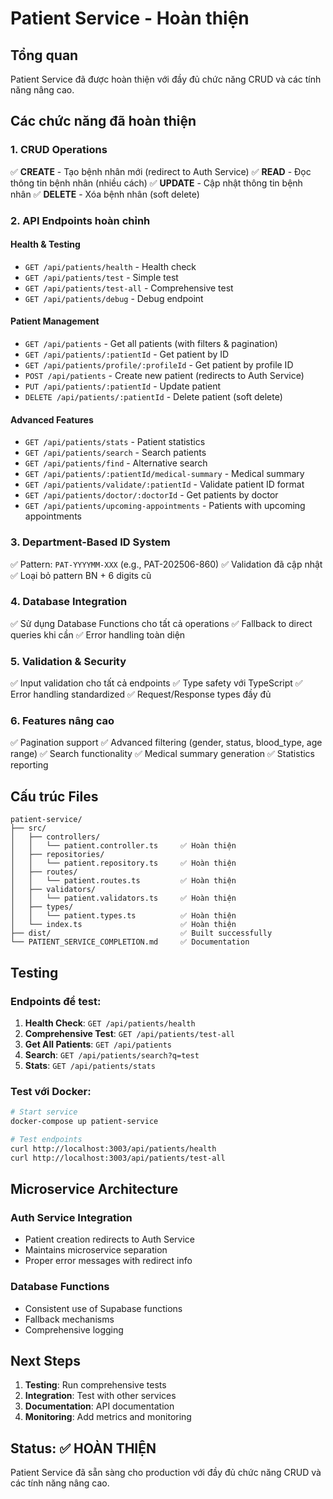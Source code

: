 # Patient Service - Hoàn thiện

## Tổng quan
Patient Service đã được hoàn thiện với đầy đủ chức năng CRUD và các tính năng nâng cao.

## Các chức năng đã hoàn thiện

### 1. CRUD Operations
✅ **CREATE** - Tạo bệnh nhân mới (redirect to Auth Service)
✅ **READ** - Đọc thông tin bệnh nhân (nhiều cách)
✅ **UPDATE** - Cập nhật thông tin bệnh nhân
✅ **DELETE** - Xóa bệnh nhân (soft delete)

### 2. API Endpoints hoàn chỉnh

#### Health & Testing
- `GET /api/patients/health` - Health check
- `GET /api/patients/test` - Simple test
- `GET /api/patients/test-all` - Comprehensive test
- `GET /api/patients/debug` - Debug endpoint

#### Patient Management
- `GET /api/patients` - Get all patients (with filters & pagination)
- `GET /api/patients/:patientId` - Get patient by ID
- `GET /api/patients/profile/:profileId` - Get patient by profile ID
- `POST /api/patients` - Create new patient (redirects to Auth Service)
- `PUT /api/patients/:patientId` - Update patient
- `DELETE /api/patients/:patientId` - Delete patient (soft delete)

#### Advanced Features
- `GET /api/patients/stats` - Patient statistics
- `GET /api/patients/search` - Search patients
- `GET /api/patients/find` - Alternative search
- `GET /api/patients/:patientId/medical-summary` - Medical summary
- `GET /api/patients/validate/:patientId` - Validate patient ID format
- `GET /api/patients/doctor/:doctorId` - Get patients by doctor
- `GET /api/patients/upcoming-appointments` - Patients with upcoming appointments

### 3. Department-Based ID System
✅ Pattern: `PAT-YYYYMM-XXX` (e.g., PAT-202506-860)
✅ Validation đã cập nhật
✅ Loại bỏ pattern BN + 6 digits cũ

### 4. Database Integration
✅ Sử dụng Database Functions cho tất cả operations
✅ Fallback to direct queries khi cần
✅ Error handling toàn diện

### 5. Validation & Security
✅ Input validation cho tất cả endpoints
✅ Type safety với TypeScript
✅ Error handling standardized
✅ Request/Response types đầy đủ

### 6. Features nâng cao
✅ Pagination support
✅ Advanced filtering (gender, status, blood_type, age range)
✅ Search functionality
✅ Medical summary generation
✅ Statistics reporting

## Cấu trúc Files

```
patient-service/
├── src/
│   ├── controllers/
│   │   └── patient.controller.ts     ✅ Hoàn thiện
│   ├── repositories/
│   │   └── patient.repository.ts     ✅ Hoàn thiện
│   ├── routes/
│   │   └── patient.routes.ts         ✅ Hoàn thiện
│   ├── validators/
│   │   └── patient.validators.ts     ✅ Hoàn thiện
│   ├── types/
│   │   └── patient.types.ts          ✅ Hoàn thiện
│   └── index.ts                      ✅ Hoàn thiện
├── dist/                             ✅ Built successfully
└── PATIENT_SERVICE_COMPLETION.md     ✅ Documentation
```

## Testing

### Endpoints để test:
1. **Health Check**: `GET /api/patients/health`
2. **Comprehensive Test**: `GET /api/patients/test-all`
3. **Get All Patients**: `GET /api/patients`
4. **Search**: `GET /api/patients/search?q=test`
5. **Stats**: `GET /api/patients/stats`

### Test với Docker:
```bash
# Start service
docker-compose up patient-service

# Test endpoints
curl http://localhost:3003/api/patients/health
curl http://localhost:3003/api/patients/test-all
```

## Microservice Architecture

### Auth Service Integration
- Patient creation redirects to Auth Service
- Maintains microservice separation
- Proper error messages with redirect info

### Database Functions
- Consistent use of Supabase functions
- Fallback mechanisms
- Comprehensive logging

## Next Steps

1. **Testing**: Run comprehensive tests
2. **Integration**: Test with other services
3. **Documentation**: API documentation
4. **Monitoring**: Add metrics and monitoring

## Status: ✅ HOÀN THIỆN

Patient Service đã sẵn sàng cho production với đầy đủ chức năng CRUD và các tính năng nâng cao.

